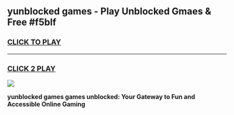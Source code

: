 
## yunblocked games - Play Unblocked Gmaes & Free #f5blf
<h3>
<a href="https://news.freeplayer.one?title=yunblocked_games&ref=24F">CLICK TO PLAY</a></h3>
<hr>

<h3>
<a href="https://news.freeplayer.one?title=yunblocked_games&ref=24F">CLICK 2 PLAY</a>
  
</h3>

<a href="https://news.freeplayer.one?title=yunblocked_games&ref=24F/"><img src="https://clearcache.store/games.png"></a>


**yunblocked games games unblocked: Your Gateway to Fun and Accessible Online Gaming**
